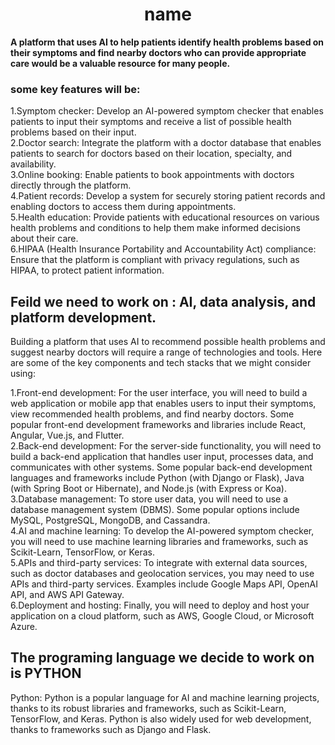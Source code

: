 <h1 align="center">name</h1>

<b>A platform that uses AI to help patients identify health problems based on their symptoms and find nearby doctors who can provide appropriate care would be a valuable resource for many people.</b>

 <h3>some key features will be:</h3>
  
 1.Symptom checker: Develop an AI-powered symptom checker that enables patients to input their symptoms and receive a list of possible health problems based on their  input.
 <br>
 2.Doctor search: Integrate the platform with a doctor database that enables patients to search for doctors based on their location, specialty, and availability.
 <br>
 3.Online booking: Enable patients to book appointments with doctors directly through the platform.
 <br>
 4.Patient records: Develop a system for securely storing patient records and enabling doctors to access them during appointments.
 <br>
 5.Health education: Provide patients with educational resources on various health problems and conditions to help them make informed decisions about their care.
 <br>
 6.HIPAA (Health Insurance Portability and Accountability Act) compliance: Ensure that the platform is compliant with privacy regulations, such as HIPAA, to protect patient information.
 
<h2>Feild we need to work on :  AI, data analysis, and platform development.</h2>

Building a platform that uses AI to recommend possible health problems and suggest nearby doctors will require a range of technologies and tools. Here are some of the key components and tech stacks that we might consider using:

1.Front-end development: For the user interface, you will need to build a web application or mobile app that enables users to input their symptoms, view recommended health problems, and find nearby doctors. Some popular front-end development frameworks and libraries include React, Angular, Vue.js, and Flutter.
<br>
2.Back-end development: For the server-side functionality, you will need to build a back-end application that handles user input, processes data, and communicates with other systems. Some popular back-end development languages and frameworks include Python (with Django or Flask), Java (with Spring Boot or Hibernate), and Node.js (with Express or Koa).
<br>
3.Database management: To store user data, you will need to use a database management system (DBMS). Some popular options include MySQL, PostgreSQL, MongoDB, and Cassandra.
<br>
4.AI and machine learning: To develop the AI-powered symptom checker, you will need to use machine learning libraries and frameworks, such as Scikit-Learn, TensorFlow, or Keras.
<br>
5.APIs and third-party services: To integrate with external data sources, such as doctor databases and geolocation services, you may need to use APIs and third-party services. Examples include Google Maps API, OpenAI API, and AWS API Gateway.
<br>
6.Deployment and hosting: Finally, you will need to deploy and host your application on a cloud platform, such as AWS, Google Cloud, or Microsoft Azure.

<h2>The programing language we decide to work on is PYTHON</h2>

Python: Python is a popular language for AI and machine learning projects, thanks to its robust libraries and frameworks, such as Scikit-Learn, TensorFlow, and Keras. Python is also widely used for web development, thanks to frameworks such as Django and Flask.
